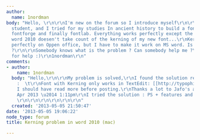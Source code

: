 ```yaml
---
author:
  name: 1nordman
body: "Hello, \r\n\r\nI'm new on the forum so I introduce myself\r\n\r\ni'm a swiss
  student, and I tried for my studies In ancient history to build a font. \r\nI used
  fontforge and finally fontlab. Everything works perfectly except the kerning. \r\n\r\nMS
  word 2010 doesen't take count of the kerning of my new font...\r\nKerning works
  perfectly on Oppen office, but I have to make it work on MS word. Is it possible
  ?\r\n\r\nSomebody knows what is the problem ? Can somebody help me ?\r\n\r\nThanks
  for help :)\r\n1nordman\r\n"
comments:
- author:
    name: 1nordman
  body: "Hello,\r\n\r\nMy problem is solved,\r\nI found the solution reading the topic
    :  \t\r\nFont with Kerning only works in TextEdit: [[http://typophile.com/node/102341]]\r\n\r\nSorry,
    I should have read more before posting.\r\nThanks a lot to Jafo's answer on 28
    Apr 2013 \u2014 1:11pm\r\nI tried the solution : PS + features and it realy works.
    \r\n\r\n\r\n\r\n\r\n\r\n"
  created: '2013-05-05 21:50:47'
date: '2013-05-05 19:06:22'
node_type: forum
title: Kerning problem in word 2010 (mac)

---
```

